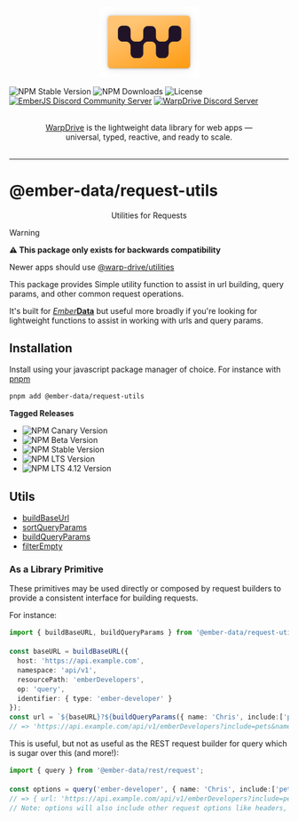 <p align="center">
  <img
    class="project-logo"
    src="./logos/logo-yellow-slab.svg"
    alt="WarpDrive"
    width="180px"
    title="WarpDrive"
    />
</p>

![NPM Stable Version](https://img.shields.io/npm/v/ember-data/latest?label=version&style=flat&color=fdb155)
![NPM Downloads](https://img.shields.io/npm/dm/ember-data.svg?style=flat&color=fdb155)
![License](https://img.shields.io/github/license/warp-drive-data/warp-drive.svg?style=flat&color=fdb155)
[![EmberJS Discord Community Server](https://img.shields.io/badge/EmberJS-grey?logo=discord&logoColor=fdb155)](https://discord.gg/zT3asNS
)
[![WarpDrive Discord Server](https://img.shields.io/badge/WarpDrive-grey?logo=discord&logoColor=fdb155)](https://discord.gg/PHBbnWJx5S
)

<p align="center">
  <br>
  <a href="https://warp-drive.io">WarpDrive</a> is the lightweight data library for web apps &mdash;
  <br>
  universal, typed, reactive, and ready to scale.
  <br/><br/>
</p>

---

# @ember-data/request-utils

<p align="center">Utilities for Requests</p>

> [!WARNING]
> **⚠️ This package only exists for backwards compatibility**
>
> Newer apps should use [@warp-drive/utilities](https://warp-drive.io/api/@warp-drive/utilities/)


This package provides Simple utility function to assist in url building, query params, and other common request operations.

It's built for [*Ember***Data**](https://github.com/warp-drive-data/warp-drive/) but useful more broadly if you're looking for lightweight functions to assist in working with urls and query params.

## Installation

Install using your javascript package manager of choice. For instance with [pnpm](https://pnpm.io/)

```sh
pnpm add @ember-data/request-utils
```

**Tagged Releases**

- ![NPM Canary Version](https://img.shields.io/npm/v/%40ember-data/request-utils/canary?label=%40canary&color=FFBF00)
- ![NPM Beta Version](https://img.shields.io/npm/v/%40ember-data/request-utils/beta?label=%40beta&color=ff00ff)
- ![NPM Stable Version](https://img.shields.io/npm/v/%40ember-data/request-utils/latest?label=%40latest&color=90EE90)
- ![NPM LTS Version](https://img.shields.io/npm/v/%40ember-data/request-utils/lts?label=%40lts&color=0096FF)
- ![NPM LTS 4.12 Version](https://img.shields.io/npm/v/%40ember-data/request-utils/lts-4-12?label=%40lts-4-12&color=bbbbbb)


## Utils

- [buildBaseUrl]()
- [sortQueryParams]()
- [buildQueryParams]()
- [filterEmpty]()

### As a Library Primitive

These primitives may be used directly or composed by request builders to provide a consistent interface for building requests.

For instance:

```ts
import { buildBaseURL, buildQueryParams } from '@ember-data/request-utils';

const baseURL = buildBaseURL({
  host: 'https://api.example.com',
  namespace: 'api/v1',
  resourcePath: 'emberDevelopers',
  op: 'query',
  identifier: { type: 'ember-developer' }
});
const url = `${baseURL}?${buildQueryParams({ name: 'Chris', include:['pets'] })}`;
// => 'https://api.example.com/api/v1/emberDevelopers?include=pets&name=Chris'
```

This is useful, but not as useful as the REST request builder for query which is sugar over this (and more!):

```ts
import { query } from '@ember-data/rest/request';

const options = query('ember-developer', { name: 'Chris', include:['pets'] });
// => { url: 'https://api.example.com/api/v1/emberDevelopers?include=pets&name=Chris' }
// Note: options will also include other request options like headers, method, etc.
```
